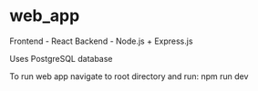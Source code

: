 # web_app
Frontend - React
Backend - Node.js + Express.js

Uses PostgreSQL database 

To run web app navigate to root directory and run: npm run dev
